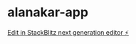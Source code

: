 # alanakar-app

[Edit in StackBlitz next generation editor ⚡️](https://stackblitz.com/~/github.com/Soham1903/alanakar-app)